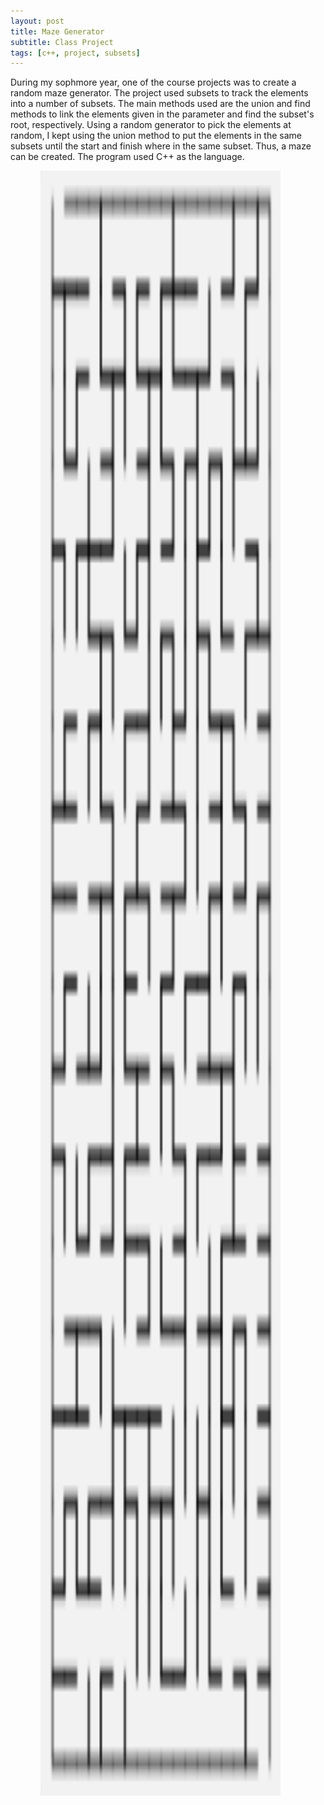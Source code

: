```yaml
---
layout: post
title: Maze Generator
subtitle: Class Project
tags: [c++, project, subsets]
---
```



During my sophmore year, one of the course projects was to create a random maze generator. The project used subsets to track the elements into a number of subsets. The main methods used are the union and find methods to link the elements given in the parameter and find the subset's root, respectively. Using a random generator to pick the elements at random, I kept using the union method to put the elements in the same subsets until the start and finish where in the same subset. Thus, a maze can be created. The program used C++ as the language. 

<img src="/assets/img/mazeImage.png" alt="Picture of a Maze" style="width: 40vw; height: 65vh; margin-left: 5vw; margin-right: auto"/>
